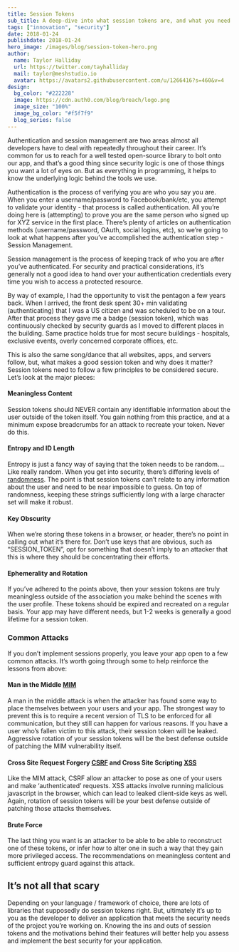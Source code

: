 ```yaml
---
title: Session Tokens
sub_title: A deep-dive into what session tokens are, and what you need to be aware of when implementing them.
tags: ["innovation", "security"]
date: 2018-01-24
publishdate: 2018-01-24
hero_image: /images/blog/session-token-hero.png
author:
  name: Taylor Halliday
  url: https://twitter.com/tayhalliday
  mail: taylor@meshstudio.io
  avatar: https://avatars2.githubusercontent.com/u/1266416?s=460&v=4
design:
  bg_color: "#222228"
  image: https://cdn.auth0.com/blog/breach/logo.png
  image_size: "100%"
  image_bg_color: "#f5f7f9"
  blog_series: false
---
```


Authentication and session management are two areas almost all developers have to deal with repeatedly throughout their career. It’s common for us to reach for a well tested open-source library to bolt onto our app, and that’s a good thing since security logic is one of those things you want a lot of eyes on. But as everything in programming, it helps to know the underlying logic behind the tools we use.

Authentication is the process of verifying you are who you say you are. When you enter a username/password to Facebook/bank/etc, you attempt to validate your identity - that process is called authentication. All you’re doing here is (attempting) to prove you are the same person who signed up for XYZ service in the first place. There’s plenty of articles on authentication methods (username/password, OAuth, social logins, etc), so we’re going to look at what happens after you’ve accomplished the authentication step - Session Management.

Session management is the process of keeping track of who you are after you’ve authenticated. For security and practical considerations, it’s generally not a good idea to hand over your authentication credentials every time you wish to access a protected resource. 

By way of example, I had the opportunity to visit the pentagon a few years back. When I arrived, the front desk spent 30+ min validating (authenticating) that I was a US citizen and was scheduled to be on a tour. After that process they gave me a badge (session token), which was continuously checked by security guards as I moved to different places in the building. Same practice holds true for most secure buildings - hospitals, exclusive events, overly concerned corporate offices, etc.

This is also the same song/dance that all websites, apps, and servers follow, but, what makes a good session token and why does it matter? Session tokens need to follow a few principles to be considered secure. Let’s look at the major pieces:

#### Meaningless Content
Session tokens should NEVER contain any identifiable information about the user outside of the token itself. You gain nothing from this practice, and at a minimum expose breadcrumbs for an attack to recreate your token. Never do this.

#### Entropy and ID Length
Entropy is just a fancy way of saying that the token needs to be random…. Like really random. When you get into security, there’s differing levels of [randomness](https://www.owasp.org/index.php/Insecure_Randomness). The point is that session tokens can’t relate to any information about the user and need to be near impossible to guess. On top of randomness, keeping these strings sufficiently long with a large character set will make it robust.

#### Key Obscurity
When we’re storing these tokens in a browser, or header, there’s no point in calling out what it’s there for. Don’t use keys that are obvious, such as “SESSION_TOKEN”, opt for something that doesn’t imply to an attacker that this is where they should be concentrating their efforts. 

#### Ephemerality and Rotation
If you’ve adhered to the points above, then your session tokens are truly meaningless outside of the association you make behind the scenes with the user profile. These tokens should be expired and recreated on a regular basis. Your app may have different needs, but 1-2 weeks is generally a good lifetime for a session token.

### Common Attacks
If you don’t implement sessions properly, you leave your app open to a few common attacks. It’s worth going through some to help reinforce the lessons from above:

#### Man in the Middle [MIM](https://www.owasp.org/index.php/Man-in-the-middle_attack)
A man in the middle attack is when the attacker has found some way to place themselves between your users and your app. The strongest way to prevent this is to require a recent version of TLS to be enforced for all communication, but they still can happen for various reasons. If you have a user who’s fallen victim to this attack, their session token will be leaked. Aggressive rotation of your session tokens will be the best defense outside of patching the MIM vulnerability itself.

#### Cross Site Request Forgery [CSRF](https://www.owasp.org/index.php/Cross-Site_Request_Forgery_(CSRF)) and Cross Site Scripting [XSS](https://www.owasp.org/index.php/Cross-site_Scripting_(XSS))
Like the MIM attack, CSRF allow an attacker to pose as one of your users and make ‘authenticated’ requests. XSS attacks involve running malicious javascript in the browser, which can lead to leaked client-side keys as well. Again, rotation of session tokens will be your best defense outside of patching those attacks themselves.

#### Brute Force
The last thing you want is an attacker to be able to be able to reconstruct one of these tokens, or infer how to alter one in such a way that they gain more privileged access. The recommendations on meaningless content and sufficient entropy guard against this attack.

## It’s not all that scary
Depending on your language / framework of choice, there are lots of libraries that supposedly do session tokens right. But, ultimately it’s up to you as the developer to deliver an application that meets the security needs of the project you’re working on. Knowing the ins and outs of session tokens and the motivations behind their features will better help you assess and implement the best security for your application.


